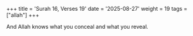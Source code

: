 +++
title = 'Surah 16, Verses 19'
date = '2025-08-27'
weight = 19
tags = ["allah"]
+++

And Allah knows what you conceal and what you reveal.